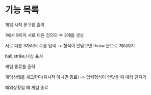 # 기능 목록

게임 시작 문구를 출력

1에서 9까지 서로 다른 임의의 수 3개를 생성

서로 다른 3자리의 수를 입력 -> 형식이 안맞으면 throw 문으로 처리하기

ball,strike,나싱 표시

게임 종료를 출력

게임상태를 체크한다(재시작 아니면 종료) -> 입력형식이 안맞을 때 에러 던지기

예외상황일 때 게임 종료